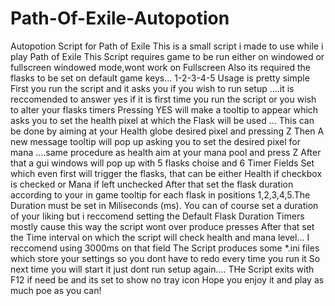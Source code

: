 # Path-Of-Exile-Autopotion
Autopotion Script for Path of Exile
This is a small script i made to use while i play Path of Exile
This Script requires game to be run either on windowed or fullscreen windowed mode,wont work on Fullscreen
Also its required the flasks to be set on default game keys... 1-2-3-4-5
Usage is pretty simple
First you run the script and it asks you if you wish to run setup ....it is reccomended to answer yes if it is first time you run
the script or you wish to alter your flasks timers
Pressing YES will make a tooltip to appear which asks you to set the health  pixel at which the Flask will be used ...
This can be done by aiming at your Health globe desired pixel and pressing Z
Then A new message tooltip will pop up asking you to set the desired pixel for mana ....same procedure as health aim at
your mana pool and press Z
After that a gui windows will pop up with 5 flasks choise and 6 Timer Fields
Set which even first will trigger the flasks, that can be either Health if checkbox is checked or Mana if left unchecked
After that set the flask duration according to your in game tooltip for each flask in positions 1,2,3,4,5.The Duration must be set
in Miliseconds (ms).
You can of course set a duration of your liking but i reccomend setting the Default Flask Duration Timers mostly cause this way
the script wont over produce presses
After that set the Time interval on which the script will check health and mana level...
I reccomend using 3000ms on that field
The Script produces some *.ini files which store your settings so you dont have to redo every time you run it
So next time you will start it just dont run setup again....
THe Script exits with F12 if need be and its set to show no tray icon
Hope you enjoy it and play as much poe as you can!
